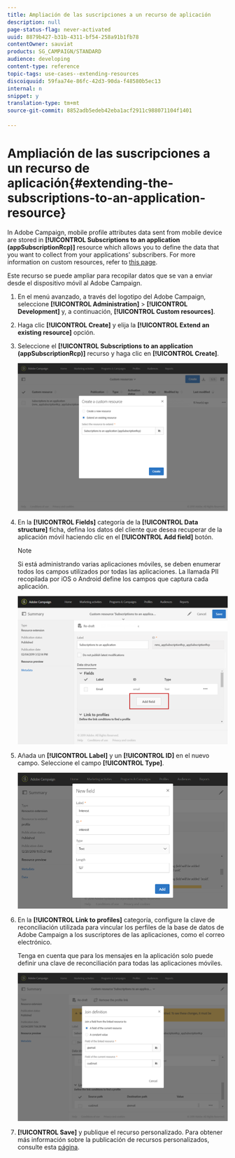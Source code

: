 ```yaml
---
title: Ampliación de las suscripciones a un recurso de aplicación
description: null
page-status-flag: never-activated
uuid: 8879b427-b31b-4311-bf54-258a91b1fb78
contentOwner: sauviat
products: SG_CAMPAIGN/STANDARD
audience: developing
content-type: reference
topic-tags: use-cases--extending-resources
discoiquuid: 59faa74e-86fc-42d3-90da-f48580b5ec13
internal: n
snippet: y
translation-type: tm+mt
source-git-commit: 8852adb5edeb42eba1acf2911c988071104f1401

---
```



# Ampliación de las suscripciones a un recurso de aplicación{#extending-the-subscriptions-to-an-application-resource}

In Adobe Campaign, mobile profile attributes data sent from mobile device are stored in **[!UICONTROL Subscriptions to an application (appSubscriptionRcp)]** resource which allows you to define the data that you want to collect from your applications&#39; subscribers. For more information on custom resources, refer to [this page](../../developing/using/key-steps-to-add-a-resource.md).

Este recurso se puede ampliar para recopilar datos que se van a enviar desde el dispositivo móvil al Adobe Campaign.

1. En el menú avanzado, a través del logotipo del Adobe Campaign, seleccione **[!UICONTROL Administration]** > **[!UICONTROL Development]** y, a continuación, **[!UICONTROL Custom resources]**.
1. Haga clic **[!UICONTROL Create]** y elija la **[!UICONTROL Extend an existing resource]** opción.
1. Seleccione el **[!UICONTROL Subscriptions to an application (appSubscriptionRcp)]** recurso y haga clic en **[!UICONTROL Create]**.

   ![](assets/in_app_personal_data_4.png)

1. En la **[!UICONTROL Fields]** categoría de la **[!UICONTROL Data structure]** ficha, defina los datos del cliente que desea recuperar de la aplicación móvil haciendo clic en el **[!UICONTROL Add field]** botón.

   >[!NOTE]
   >
   >Si está administrando varias aplicaciones móviles, se deben enumerar todos los campos utilizados por todas las aplicaciones. La llamada PII recopilada por iOS o Android define los campos que captura cada aplicación.

   ![](assets/in_app_personal_data.png)

1. Añada un **[!UICONTROL Label]** y un **[!UICONTROL ID]** en el nuevo campo. Seleccione el campo **[!UICONTROL Type]**.

   ![](assets/schema_extension_uc9.png)

1. En la **[!UICONTROL Link to profiles]** categoría, configure la clave de reconciliación utilizada para vincular los perfiles de la base de datos de Adobe Campaign a los suscriptores de las aplicaciones, como el correo electrónico.

   Tenga en cuenta que para los mensajes en la aplicación solo puede definir una clave de reconciliación para todas las aplicaciones móviles.

   ![](assets/in_app_personal_data_3.png)

1. **[!UICONTROL Save]** y publique el recurso personalizado. Para obtener más información sobre la publicación de recursos personalizados, consulte esta [página](../../developing/using/updating-the-database-structure.md#publishing-a-custom-resource).

